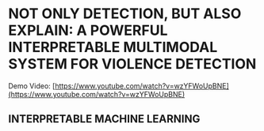 # NOT ONLY DETECTION, BUT ALSO EXPLAIN: A POWERFUL INTERPRETABLE MULTIMODAL SYSTEM FOR VIOLENCE DETECTION

Demo Video: [https://www.youtube.com/watch?v=wzYFWoUpBNE](https://www.youtube.com/watch?v=wzYFWoUpBNE)

## INTERPRETABLE MACHINE LEARNING


